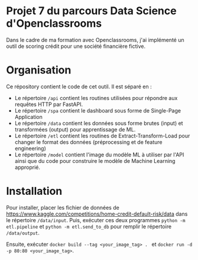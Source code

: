 # Projet 7 du parcours Data Science d'Openclassrooms

Dans le cadre de ma formation avec Openclassrooms, j'ai implémenté un outil de scoring crédit pour une société financière fictive.

# Organisation 

Ce répository contient le code de cet outil. Il est séparé en :
- Le répertoire `/api` contient les routines utilisées pour répondre aux requêtes HTTP par FastAPI.
- Le répertoire `/spa` contient le dashboard sous forme de Single-Page Application
- Le répertoire `/data` contient les données sous forme brutes (input) et transformées (output) pour apprentissage de ML.
- Le répertoire `/etl` contient les routines de Extract-Transform-Load pour changer le format des données (préprocessing et de feature engineering)
- Le répertoire `/model` contient l'image du modèle ML à utiliser par l'API ainsi que du code pour construire le modèle de Machine Learning approprié.

# Installation

Pour installer, placer les fichier de données de https://www.kaggle.com/competitions/home-credit-default-risk/data dans le répertoire `/data/input`.
Puis, exécuter ces deux programmes `python -m etl.pipeline` et `python -m etl.send_to_db` pour remplir le répertoire `/data/output`.

Ensuite, exécuter `docker build --tag <your_image_tag> . ` et `docker run -d -p 80:80 <your_image_tag>`.